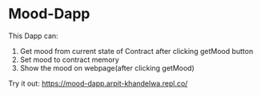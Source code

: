 # Mood-Dapp
This Dapp can:
1. Get mood from current state of Contract after clicking getMood button
2. Set mood to contract memory
3. Show the mood on webpage(after clicking getMood)

Try it out: https://mood-dapp.arpit-khandelwa.repl.co/
